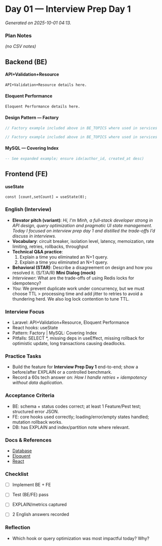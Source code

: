 # Day 01 — Interview Prep Day 1

_Generated on 2025-10-01 04:13._

### Plan Notes
_(no CSV notes)_

## Backend (BE)

#### API+Validation+Resource
```txt
API+Validation+Resource details here.
```

#### Eloquent Performance
```txt
Eloquent Performance details here.
```

#### Design Pattern — Factory
```php
// Factory example included above in BE_TOPICS where used in services
```
```php
// Factory example included above in BE_TOPICS where used in services
```

#### MySQL — Covering Index
```sql
-- See expanded example; ensure idx(author_id, created_at desc)
```

## Frontend (FE)

#### useState
```tsx
const [count,setCount] = useState(0);
```

### English (Interview)
- **Elevator pitch (variant)**: *Hi, I'm Minh, a full‑stack developer strong in API design, query optimization and pragmatic UI state management. Today I focused on interview prep day 1 and distilled the trade-offs I’d discuss in interviews.*
- **Vocabulary**: circuit breaker, isolation level, latency, memoization, rate limiting, retries, rollbacks, throughput
- **Technical Q&A practice**:  
  1) Explain a time you eliminated an N+1 query.  
  2) Explain a time you eliminated an N+1 query.
- **Behavioral (STAR)**: Describe a disagreement on design and how you resolved it. (S/T/A/R)
**Mini Dialog (mock)**
- *Interviewer*: What are the trade-offs of using Redis locks for idempotency?
- *You*: We prevent duplicate work under concurrency, but we must choose TTL > processing time and add jitter to retries to avoid a thundering herd. We also log lock contention to tune TTL.



### Interview Focus
- Laravel: API+Validation+Resource, Eloquent Performance
- React hooks: useState
- Pattern: Factory | MySQL: Covering Index
- Pitfalls: SELECT *, missing deps in useEffect, missing rollback for optimistic update, long transactions causing deadlocks.


### Practice Tasks
- Build the feature for **Interview Prep Day 1** end-to-end; show a before/after EXPLAIN or a controlled benchmark.
- Record a 60s tech answer on: *How I handle retries + idempotency without data duplication*. 


### Acceptance Criteria
- BE: schema + status codes correct; at least 1 Feature/Pest test; structured error JSON.
- FE: core hooks used correctly; loading/error/empty states handled; mutation rollback works.
- DB: has EXPLAIN and index/partition note where relevant.


### Docs & References
- [Database](https://dev.mysql.com/doc/)
- [Eloquent](https://laravel.com/docs/eloquent)
- [React](https://react.dev/learn)

### Checklist
- [ ] Implement BE + FE
- [ ] Test (BE/FE) pass
- [ ] EXPLAIN/metrics captured
- [ ] 2 English answers recorded


### Reflection
- Which hook or query optimization was most impactful today? Why?